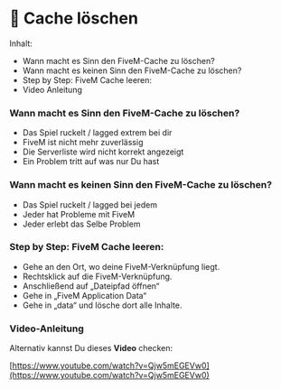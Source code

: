 # 📂 Cache löschen

Inhalt:

* Wann macht es Sinn den FiveM-Cache zu löschen?
* Wann macht es keinen Sinn den FiveM-Cache zu löschen?
* Step by Step: FiveM Cache leeren:
* Video Anleitung

### Wann macht es Sinn den FiveM-Cache zu löschen?  <a href="#0-toc-title" id="0-toc-title"></a>

* Das Spiel ruckelt / lagged extrem bei dir
* FiveM ist nicht mehr zuverlässig
* Die Serverliste wird nicht korrekt angezeigt
* Ein Problem tritt auf was nur Du hast

### Wann macht es keinen Sinn den FiveM-Cache zu löschen?  <a href="#1-toc-title" id="1-toc-title"></a>

* Das Spiel ruckelt / lagged bei jedem
* Jeder hat Probleme mit FiveM
* Jeder erlebt das Selbe Problem

### Step by Step: FiveM Cache leeren:  <a href="#2-toc-title" id="2-toc-title"></a>

* Gehe an den Ort, wo deine FiveM-Verknüpfung liegt.
* Rechtsklick auf die FiveM-Verknüpfung.
* Anschließend auf „Dateipfad öffnen“
* Gehe in „FiveM Application Data“
* Gehe in „data“ und lösche dort alle Inhalte.

### Video-Anleitung  <a href="#3-toc-title" id="3-toc-title"></a>

Alternativ kannst Du dieses **Video** checken:

[https://www.youtube.com/watch?v=Qjw5mEGEVw0](https://www.youtube.com/watch?v=Qjw5mEGEVw0)
